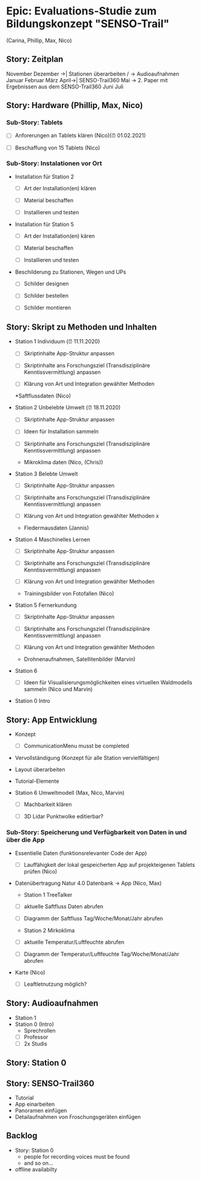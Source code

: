 # Epic: Evaluations-Studie zum Bildungskonzept "SENSO-Trail" 
(Carina, Phillip, Max, Nico)

## Story: Zeitplan

November
Dezember ->| Stationen überarbeiten / -> Audioaufnahmen
Januar
Februar
März
April->| SENSO-Trail360
Mai -> 2. Paper mit Ergebnissen aus dem SENSO-Trail360
Juni
Juli

## Story: Hardware (Phillip, Max, Nico)

### Sub-Story: Tablets  

- [ ] Anforerungen an Tablets klären (Nico)(⏰ 01.02.2021)
- [ ] Beschaffung von 15 Tablets (Nico)


### Sub-Story: Instalationen vor Ort
* Installation für Station 2

    - [ ] Art der Installation(en) klären

    - [ ] Material beschaffen

    - [ ] Installieren und testen

* Installation für Station 5

    - [ ] Art der Installation(en) kären 

    - [ ] Material beschaffen

    - [ ] Installieren und testen

* Beschilderung zu Stationen, Wegen und UPs

    - [ ] Schilder designen

    - [ ] Schilder bestellen

    - [ ] Schilder montieren


## Story: Skript zu Methoden und Inhalten


* Station 1 Individuum (⏰ 11.11.2020)

    - [ ] Skriptinhalte App-Struktur anpassen

    - [ ] Skriptinhalte ans Forschungsziel (Transdisziplinäre Kenntissvermittlung) anpassen

    - [ ] Klärung von Art und Integration gewählter Methoden

    *Saftflussdaten (Nico)

* Station 2 Unbelebte Umwelt (⏰ 18.11.2020)

    - [ ] Skriptinhalte App-Struktur anpassen

    - [ ] Ideen für Installation sammeln

    - [ ] Skriptinhalte ans Forschungsziel (Transdisziplinäre Kenntissvermittlung) anpassen

    * Mikroklima daten (Nico, (Chris))

* Station 3 Belebte Umwelt

    - [ ] Skriptinhalte App-Struktur anpassen

    - [ ] Skriptinhalte ans Forschungsziel (Transdisziplinäre Kenntissvermittlung) anpassen

    - [ ] Klärung von Art und Integration gewählter Methoden x

    * Fledermausdaten (Jannis)

* Station 4 Maschinelles Lernen

    - [ ] Skriptinhalte App-Struktur anpassen

    - [ ] Skriptinhalte ans Forschungsziel (Transdisziplinäre Kenntissvermittlung) anpassen

    - [ ] Klärung von Art und Integration gewählter Methoden 

    * Trainingsbilder von Fotofallen (Nico)

* Station 5 Fernerkundung

    - [ ] Skriptinhalte App-Struktur anpassen

    - [ ] Skriptinhalte ans Forschungsziel (Transdisziplinäre Kenntissvermittlung) anpassen

    - [ ] Klärung von Art und Integration gewählter Methoden

    * Drohnenaufnahmen, Satellitenbilder (Marvin)


*  Station 6

    - [ ] Ideen für Visualisierungsmöglichkeiten eines virtuellen Waldmodells sammeln (Nico und Marvin)


* Station 0 Intro
## Story: App Entwicklung

* Konzept

    - [ ] CommunicationMenu musst be completed

    
* Vervollständigung (Konzept für alle Station vervielfältigen)
    
* Layout überarbeiten
* Tutorial-Elemente
* Station 6 Umweltmodell (Max, Nico, Marvin)

    - [ ] Machbarkeit klären

    - [ ] 3D Lidar Punktwolke editierbar?


### Sub-Story: Speicherung und Verfügbarkeit von Daten in und über die App 
 * Essentielle Daten (funktionsrelevanter Code der App)

    - [ ] Lauffähigkeit der lokal gespeicherten App auf projekteigenen Tablets prüfen (Nico)


* Datenübertragung Natur 4.0 Datenbank -> App (Nico, Max)

    * Station 1 TreeTalker

    - [ ] aktuelle Saftfluss Daten abrufen

    - [ ] Diagramm der Saftfluss Tag/Woche/Monat/Jahr abrufen

    * Station 2 Mirkoklima

    - [ ] aktuelle Temperatur/Luftfeuchte abrufen

    - [ ] Diagramm der Temperatur/Luftfeuchte Tag/Woche/Monat/Jahr abrufen


* Karte (Nico)

    - [ ] Leaftletnutzung möglich?


## Story: Audioaufnahmen

* Station 1
* Station 0 (Intro)
    * Sprechrollen
    - [ ] Professor
    - [ ] 2x Studis

## Story: Station 0

## Story: SENSO-Trail360
* Tutorial
* App einarbeiten
* Panoramen einfügen
* Detailaufnahmen von Froschungsgeräten einfügen


## Backlog

* Story: Station 0
    * people for recording voices must be found
    * and so on...
* offline availabilty
